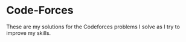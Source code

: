 # Code-Forces 

These are my solutions for the Codeforces problems I solve as I try to improve my skills.
